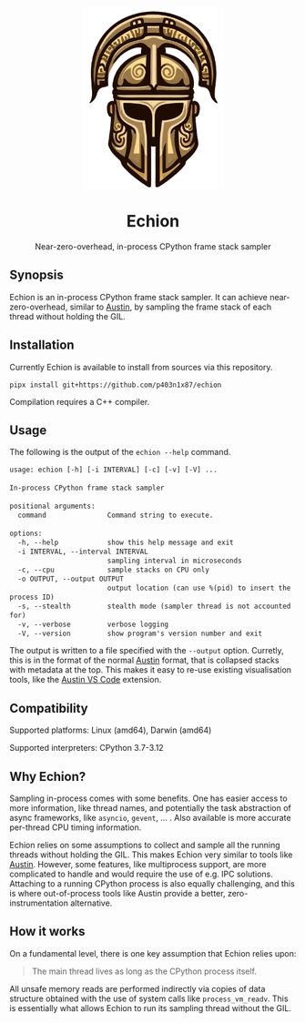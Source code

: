 <p align="center">
  <img align="center" src="art/logo.png" height="320px" />
</p>

<h1 align="center">Echion</h1>

<p align="center">Near-zero-overhead, in-process CPython frame stack sampler</p>


## Synopsis

Echion is an in-process CPython frame stack sampler. It can achieve
near-zero-overhead, similar to [Austin][austin], by sampling the frame stack of
each thread without holding the GIL.


## Installation

Currently Echion is available to install from sources via this repository.

```console
pipx install git+https://github.com/p403n1x87/echion
```

Compilation requires a C++ compiler.


## Usage

The following is the output of the `echion --help` command.

```
usage: echion [-h] [-i INTERVAL] [-c] [-v] [-V] ...

In-process CPython frame stack sampler

positional arguments:
  command               Command string to execute.

options:
  -h, --help            show this help message and exit
  -i INTERVAL, --interval INTERVAL
                        sampling interval in microseconds
  -c, --cpu             sample stacks on CPU only
  -o OUTPUT, --output OUTPUT
                        output location (can use %(pid) to insert the process ID)
  -s, --stealth         stealth mode (sampler thread is not accounted for)
  -v, --verbose         verbose logging
  -V, --version         show program's version number and exit
```
The output is written to a file specified with the `--output` option. Curretly, this is in
the format of the normal [Austin][austin] format, that is collapsed stacks with
metadata at the top. This makes it easy to re-use existing visualisation tools,
like the [Austin VS Code][austin-vscode] extension.


## Compatibility

Supported platforms: Linux (amd64), Darwin (amd64)

Supported interpreters: CPython 3.7-3.12


## Why Echion?

Sampling in-process comes with some benefits. One has easier access to more
information, like thread names, and potentially the task abstraction of async
frameworks, like `asyncio`, `gevent`, ... . Also available is more accurate
per-thread CPU timing information.

Echion relies on some assumptions to collect and sample all the running threads
without holding the GIL. This makes Echion very similar to tools like
[Austin][austin]. However, some features, like multiprocess support, are more
complicated to handle and would require the use of e.g. IPC solutions. Attaching
to a running CPython process is also equally challenging, and this is where
out-of-process tools like Austin provide a better, zero-instrumentation
alternative.


## How it works

On a fundamental level, there is one key assumption that Echion relies upon:

> The main thread lives as long as the CPython process itself.

All unsafe memory reads are performed indirectly via copies of data structure
obtained with the use of system calls like `process_vm_readv`. This is
essentially what allows Echion to run its sampling thread without the GIL.


[austin]: http://github.com/p403n1x87/austin
[austin-vscode]: https://marketplace.visualstudio.com/items?itemName=p403n1x87.austin-vscode
